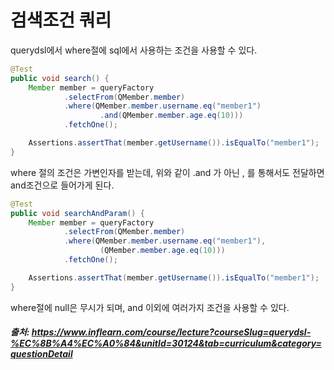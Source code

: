 # 검색조건 쿼리

querydsl에서 where절에 sql에서 사용하는 조건을 사용할 수 있다.

```java
@Test
public void search() {
    Member member = queryFactory
            .selectFrom(QMember.member)
            .where(QMember.member.username.eq("member1")
                    .and(QMember.member.age.eq(10)))
            .fetchOne();

    Assertions.assertThat(member.getUsername()).isEqualTo("member1");
}
```
where 절의 조건은 가변인자를 받는데, 위와 같이 .and 가 아닌 , 를 통해서도 전달하면 and조건으로 들어가게 된다.
```java
@Test
public void searchAndParam() {
    Member member = queryFactory
            .selectFrom(QMember.member)
            .where(QMember.member.username.eq("member1"),
                    (QMember.member.age.eq(10)))
            .fetchOne();

    Assertions.assertThat(member.getUsername()).isEqualTo("member1");
}
```
where절에 null은 무시가 되며, and 이외에 여러가지 조건을 사용할 수 있다. 

##### 출처: https://www.inflearn.com/course/lecture?courseSlug=querydsl-%EC%8B%A4%EC%A0%84&unitId=30124&tab=curriculum&category=questionDetail
